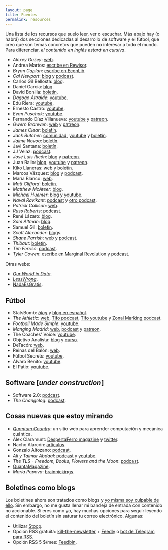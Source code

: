 ```yaml
---
layout: page
title: Fuentes
permalink: resources
---
```

Una lista de los recursos que suelo leer, ver o escuchar. Más abajo hay (o habrá) dos secciones dedicadas al desarrollo de software y el fútbol, que creo que son temas concretos que pueden no interesar a todo el mundo.
Para diferenciar, *el contenido en inglés estará en cursiva*.

- *Alexey Guzey*: [web](https://guzey.com/).
- Andrea Martos: [escribe en Rewisor](https://www.rewisor.com/author/andrea-martos/).
- *Bryan Caplan*: [escribe en EconLib](https://www.econlib.org/econlog/).
- *Cal Newport*: [blog](https://www.calnewport.com/) y [podcast](https://open.spotify.com/show/0e9lFr3AdJByoBpM6tAbxD?si=hcOkIU_QTUOKGZkiyLwi9w).
- Carlos Gil Bellosta: [blog](https://www.datanalytics.com/).
- Daniel García: [blog](https://skininthegameblog.blogspot.com/).
- David Bonilla: [boletín](http://eepurl.com/eqGj6).
- *Dagogo Altraide*: [youtube](https://www.youtube.com/user/coldfustion/).
- Edu Riera: [youtube](https://www.youtube.com/channel/UCW5PjUplChUxAUmEYxrD_Uw).
- Ernesto Castro: [youtube](https://www.youtube.com/user/holamellamololillo).
- *Evan Puschak*: [youtube](https://www.youtube.com/user/Nerdwriter1/).
- Fernando Díaz Villanueva: [youtube](https://www.youtube.com/user/diazvillanueva) y [patreon](https://www.patreon.com/diazvillanueva).
- *Gwern Branwen*: [web](https://www.gwern.net/) y [patreon](https://www.patreon.com/gwern).
- *James Clear*: [boletín](https://jamesclear.com/3-2-1/refer?rh_ref=e38b6f09).
- *Jack Butcher*: [comunidad](https://shop.visualizevalue.com/products/membership), [youtube](https://www.youtube.com/channel/UCusq4zRqitw2C5YWUA6COyQ) y [boletín](https://visualizevalue.substack.com/).
- *Jaime Novoa*: [boletín](https://dealflow.es/).
- Javi Santana: [boletín](https://tinyletter.com/javisantana).
- JJ Velaz: [podcast](https://open.spotify.com/show/4uaiww4bLD9vpcxgb5C3Lt?si=adMRAkSrRLiPx5haFuRd0Q).
- *José Luis Ricón*: [blog](http://nintil.com/) y [patreon](https://www.patreon.com/artir).
- Juan Rallo: [blog](https://blogs.elconfidencial.com/economia/laissez-faire/), [youtube](https://www.youtube.com/user/juanrallo) y [patreon](https://www.patreon.com/juanrallo).
- Kiko Llaneras: [web](http://kiko.llaneras.es/) y [boletín](https://plus.elpais.com/newsletters/lnp/1/377).
- Marcos Vázquez: [blog](https://www.fitnessrevolucionario.com/articulos/) y [podcast](https://www.fitnessrevolucionario.com/radio/).
- María Blanco: [web](https://godivaciones.es/).
- *Matt Clifford*: [boletín](https://www.getrevue.co/profile/mattclifford).
- *Matthew McAteer*: [blog](https://matthewmcateer.me/).
- *Michael Huemer*: [blog](https://fakenous.net) y [youtube](https://www.youtube.com/user/owl235).
- *Naval Ravikant*: [podcast](https://nav.al/) y [otro podcast](https://spearhead.co/).
- *Patrick Collison*: [web](http://patrickcollison.com/).
- *Russ Roberts*: [podcast](https://open.spotify.com/show/4M5Gb71lskQ0Rg6e08uQhi?si=YJBngDZNRqyjre2evUBnaw).
- René Lázaro: [blog](https://renelazaro7.wixsite.com/intothewilde).
- *Sam Altman*: [blog](http://blog.samaltman.com/).
- Samuel Gil: [boletín](https://samuelgil.substack.com/).
- *Scott Alexander*: [blog](https://slatestarcodex.com/)s.
- *Shane Parrish*: [web](https://fs.blog/) y [podcast](https://open.spotify.com/show/1VyK52NSZHaDKeMJzT4TSM?si=QKerNkyuTOusyJMeZEGu9Q).
- *Thibaut*: [boletín](https://connectom.substack.com/).
- *Tim Ferriss*: [podcast](https://open.spotify.com/show/5qSUyCrk9KR69lEiXbjwXM?si=-6K4DsQiS8GmXLGDDYNX-Q).
- *Tyler Cowen*: [escribe en Marginal Revolution](https://marginalrevolution.com/) y [podcast](https://open.spotify.com/show/0Z1234tGXD2hVhjFrrhJ7g?si=GtIh6mp4TgKAE0rpTuchlA).

Otras webs:

- [*Our World in Data*](https://ourworldindata.org/).
- [*LessWrong*](https://www.lesswrong.com/).
- [NadaEsGratis](https://nadaesgratis.es/).

## Fútbol

- StatsBomb: [*blog*](https://statsbomb.com/articles/) y [blog en español](https://statsbomb.com/es/articulos/).
- *The Athletic*: [web](https://theathletic.co.uk/), [Tifo podcast](https://open.spotify.com/show/06QIGhqK31Qw1UvfHzRIDA?si=NnOoHq51SSG3mc78nnRO0A), [Tifo youtube](https://www.youtube.com/channel/UCGYYNGmyhZ_kwBF_lqqXdAQ) y [Zonal Marking podcast](https://open.spotify.com/show/1o2ZogNQQmPKCntcdKnXPT?si=9XfOfYU4TbK6ZBFXgOWE9g).
- *Football Made Simple*: [youtube](https://www.youtube.com/channel/UCFY0YHhxiIQWYYsLgeUBcbg).
- *Manging Madrid*: [web](https://www.managingmadrid.com/), [podcast](https://open.spotify.com/show/0xFXrEORKVkv4qDu4Q2b2z?si=nu4wo7nlTBWlLeYucghpBw) y [patreon](https://www.patreon.com/ManagingMadrid/).
- The Coaches' Voice: [youtube](https://www.youtube.com/channel/UCZcJTvMLE6yJrNx7aYMeeJQ).
- Objetivo Analista: [blog](https://objetivoanalista.com/blog/) y [curso](https://objetivoanalista.com/analista360-cerrado/).
- DeTacón: [web](https://de-tacon.es/).
- Reinas del Balón: [web](https://reinasdelbalon.com/).
- Fútbol Secrets: [youtube](https://www.youtube.com/user/futbolsecrets).
- Álvaro Benito: [youtube](https://www.youtube.com/channel/UCRjGflmJEhyNpuhj9d-klOg).
- El Patio: [youtube](https://www.youtube.com/channel/UCX2q1IH3IbtWkgNwiXnd8aQ).

## Software [*under construction*]

- Software 2.0: [podcast](https://open.spotify.com/show/6nUgq0q9wVP6hMekW0dUqm?si=J249zK4DRZyQYgmpf1Zs7g).
- *The Changelog*: [podcast](https://open.spotify.com/show/5bBki72YeKSLUqyD94qsuJ?si=z0kbH98zTByCzxmUtsVGjw).

## Cosas nuevas que estoy mirando

- [*Quantum Country*](https://quantum.country/): un sitio web para aprender computación y mecánica cuántica.
- Àlex Claramunt: [DespertaFerro magazine](https://www.despertaferro-ediciones.com/) y [twitter](https://twitter.com/MestreClaramunt).
- Nacho Alarcón: [artículos](https://www.elconfidencial.com/autores/nacho-alarcon-2258/).
- Gonzalo Altozano: [podcast](https://www.ivoox.com/en/podcast-mesa-cocina_sq_f1676881_1.html).
- *Ali y Taimur Abdaal*: [podcast](https://open.spotify.com/show/1Zo2yYgEYWRRpF2jTcNP5R?si=ydZftgwDTZ-j-690Oz4Wag) y [youtube](https://www.youtube.com/channel/UCoOae5nYA7VqaXzerajD0lg).
- *The TLS - Freedom, Books, Flowers and the Moon*: [podcast](https://open.spotify.com/show/4utWKVl4LrkUeftOdIxf3M?si=Vaw6WcwCT2KMZJUjLrlj7A).
- [QuantaMagazine](https://www.quantamagazine.org/).
- *Maria Popova*: [brainpickings](https://www.brainpickings.org/).

## Boletines como blogs

Los boletines ahora son tratados como blogs y [yo misma soy culpable de ello](https://rbarbadillo.substack.com/). Sin embargo, no me gusta llenar mi bandeja de entrada con contenido no accionable. Si eres como yo, hay muchas opciones para seguir leyendo el contenido del boletín sin saturar tu correo electrónico. Algunas:

- Utilizar [Stoop](https://stoopinbox.com/).
- Opción RSS gratuita: [kill-the-newsletter](https://www.kill-the-newsletter.com) + [Feedly](http://feedly.com/) o [bot de Telegram para RSS](https://telegram.me/TheFeedReaderBot).
- Opción RSS 5 $/mes: [Feedbin](https://feedbin.com/).